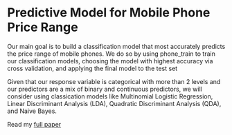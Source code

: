 # **Predictive Model for Mobile Phone Price Range**

Our main goal is to build a classification model that most accurately predicts the price range of mobile phones. We do so by using phone_train to train our classification models, choosing the model with highest accuracy via cross validation, and applying the final model to the test set  

Given that our response variable is categorical with more than 2 levels
and our predictors are a mix of binary and continuous predictors, we will consider using classication models
like Multinomial Logistic Regression, Linear Discriminant Analysis (LDA), Quadratic Discriminant Analysis (QDA), and Naive Bayes.

Read my [full paper](https://drive.google.com/file/d/1q2J1F4zwF4qirEuVeQYIrOhqsaePbcVT/view)
